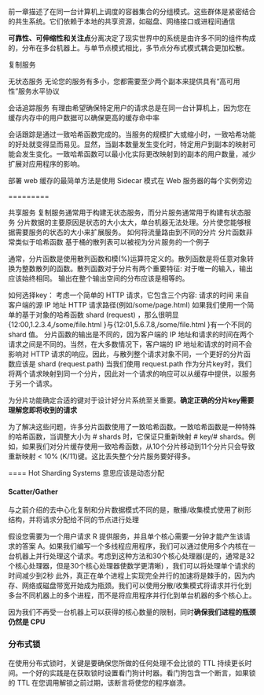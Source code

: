 前一章描述了在同一台计算机上调度的容器集合的分组模式。这些群体是紧密结合的共生系统。它们依赖于本地的共享资源，如磁盘、网络接口或进程间通信

**可靠性、可伸缩性和关注点**分离决定了现实世界中的系统是由许多不同的组件构成的，分布在多台机器上。与单节点模式相比，多节点分布式模式耦合更加松散。


复制服务

无状态服务
无论您的服务有多小，您都需要至少两个副本来提供具有“高可用性”服务水平协议

会话追踪服务
有理由希望确保特定用户的请求总是在同一台计算机上，因为您在缓存内存中的用户数据可以确保更高的缓存命中率

会话跟踪是通过一致哈希函数完成的。当服务的规模扩大或缩小时，一致哈希功能的好处就变得显而易见。显然，当副本数量发生变化时，特定用户到副本的映射可能会发生变化。一致哈希函数可以最小化实际更改映射到的副本的用户数量，减少扩展对应用程序的影响。


部署 web 缓存的最简单方法是使用 Sidecar 模式在 Web 服务器的每个实例旁边


=========

共享服务
复制服务通常用于构建无状态服务，而分片服务通常用于构建有状态服务
分片数据的主要原因是状态的大小太大，单台机器无法处理。分片使您能够根据需要服务的状态的大小来扩展服务。
如何将流量路由到不同的分片
分片函数非常类似于哈希函数
基于桶的散列表可以被视为分片服务的一个例子

通常，分片函数是使用散列函数和模(%)运算符定义的。散列函数是将任意对象转换为整数散列的函数。散列函数对于分片有两个重要特征:
对于唯一的输入，输出应该始终相同。
输出在整个输出空间的分布应该是相等的。

如何选择key：
考虑一个简单的 HTTP 请求，它包含三个内容:
请求的时间
来自客户端的源 IP 地址
HTTP 请求路径(例如/some/page.html)
如果我们使用一个简单的基于对象的哈希函数 shard (request) ，那么很明显{12:00,1.2.3.4,/some/file.html }与{12:01,5.6.7.8,/some/file.html }有一个不同的 shard 值。
分片函数的输出是不同的，因为客户端的 IP 地址和请求的时间在两个请求之间是不同的。当然，在大多数情况下，客户端的 IP 地址和请求的时间不会影响对 HTTP 请求的响应。因此，与散列整个请求对象不同，一个更好的分片函数应该是 shard (request.path)
当我们使用 request.path 作为分片key时，我们将两个请求映射到同一个分片，因此对一个请求的响应可以从缓存中提供，以服务于另一个请求。

为分片功能确定合适的键对于设计好分片系统至关重要。**确定正确的分片key需要理解您即将收到的请求**


为了解决这些问题，许多分片函数使用了一致哈希函数。一致哈希函数是一种特殊的哈希函数，当调整大小为 # shards 时，它保证只重新映射 # key/# shards。例如，如果我们对分片缓存使用一致哈希函数，从10个分片移动到11个分片只会导致重新映射 < 10% (K/11)键。这比丢失整个分片服务要好得多。

====
 Hot Sharding Systems
意思应该是动态分配




#### Scatter/Gather
与之前介绍的去中心化复制和分片数据模式不同的是，散播/收集模式使用了树形结构，并将请求分配给不同的节点进行处理

假设您需要为一个用户请求 R 提供服务，并且单个核心需要一分钟才能产生该请求的答案 A。如果我们编写一个多线程应用程序，我们可以通过使用多个内核在一台机器上并行处理这个请求。考虑到这种方法和30个核心处理器(是的，通常是32个核心处理器，但是30个核心处理器使数学更清晰) ，我们可以将处理单个请求的时间减少到2秒
此外，真正在单个进程上实现完全并行的加速将是棘手的，因为内存、网络或磁盘带宽开始成为瓶颈。我们可以使用分散/收集模式将请求并行化到多台不同机器上的多个进程，而不是将应用程序并行化到单台机器的多个核心上。

因为我们不再受一台机器上可以获得的核心数量的限制，同时**确保我们进程的瓶颈仍然是 CPU**



### 分布式锁
在使用分布式锁时，关键是要确保您所做的任何处理不会比锁的 TTL 持续更长时间。一个好的实践是在获取锁时设置看门狗计时器。看门狗包含一个断言，如果锁的 TTL 在您调用解锁之前过期，该断言将使您的程序崩溃。
